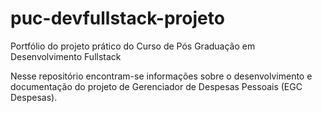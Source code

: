 # puc-devfullstack-projeto
Portfólio do projeto prático do Curso de Pós Graduação em Desenvolvimento Fullstack

Nesse repositório encontram-se informações sobre o desenvolvimento e documentação do projeto de Gerenciador de Despesas Pessoais (EGC Despesas).


